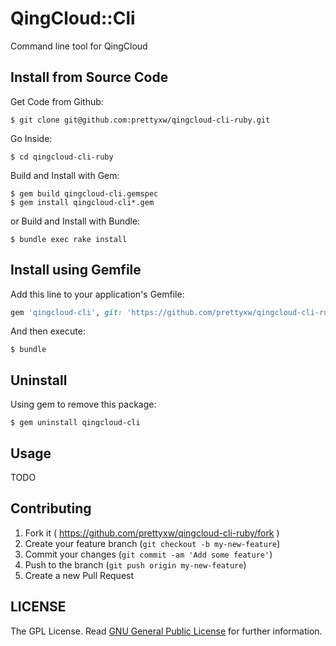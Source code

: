 # QingCloud::Cli

Command line tool for QingCloud

## Install from Source Code

Get Code from Github:

	$ git clone git@github.com:prettyxw/qingcloud-cli-ruby.git

Go Inside:

    $ cd qingcloud-cli-ruby
    
Build and Install with Gem:

    $ gem build qingcloud-cli.gemspec
    $ gem install qingcloud-cli*.gem

or Build and Install with Bundle:

    $ bundle exec rake install

## Install using Gemfile

Add this line to your application's Gemfile:

```ruby
gem 'qingcloud-cli', git: 'https://github.com/prettyxw/qingcloud-cli-ruby'
```

And then execute:

    $ bundle

## Uninstall

Using gem to remove this package:

    $ gem uninstall qingcloud-cli

## Usage

TODO

## Contributing

1. Fork it ( https://github.com/prettyxw/qingcloud-cli-ruby/fork )
2. Create your feature branch (`git checkout -b my-new-feature`)
3. Commit your changes (`git commit -am 'Add some feature'`)
4. Push to the branch (`git push origin my-new-feature`)
5. Create a new Pull Request

LICENSE
-------
The GPL License. Read [GNU General Public License](http://www.gnu.org/licenses/gpl.html) for further information.